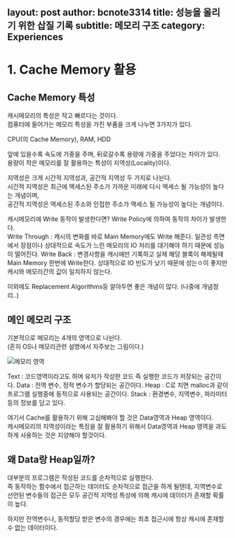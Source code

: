 
layout:     post
author:     bcnote3314
title:  성능을 올리기 위한 삽질 기록
subtitle: 메모리 구조
category: Experiences
---

# 1. Cache Memory 활용

## Cache Memory 특성 

캐시메모리의 특성은 작고 빠르다는 것이다.  
컴퓨터에 들어가는 메모리 특성을 가진 부품을 크게 나누면 3가지가 있다.  

CPU(의 Cache Memory), RAM, HDD

앞에 있을수록 속도에 가중을 주며, 뒤로갈수록 용량에 가중을 주었다는 차이가 있다.  
용량이 작은 메모리를 잘 활용하는 특성이 지역성(Locality)이다. 

지역성은 크게 시간적 지역성과, 공간적 지역성 두 가지로 나뉜다.  
시간적 지역성은 최근에 액세스된 주소가 가까운 미래에 다시 엑세스 될 가능성이 높다는 개념이며,  
공간적 지역성은 액세스된 주소와 인접한 주소가 액세스 될 가능성이 높다는 개념이다.

캐시메모리에 Write 동작이 발생한다면?
Write Policy에 의하여 동작의 차이가 발생한다.  
Write Through : 캐시의 변화를 바로 Main Memory에도 Write 해준다. 일관성 측면에서 장점이나 상대적으로 속도가 느린 메모리의 IO 처리를 대기해야 하기 때문에 성능이 떨어진다. 
Write Back : 변경사항을 캐시에만 기록하고 실제 해당 블록이 해제될때 Main Memory 한번에 Write한다. 상대적으로 IO 빈도가 낮기 때문에 성는ㅇ이 좋지만 캐시와 메모리간의 값이 일치하지 않는다.

이외에도 Replacement Algorithms등 알아두면 좋은 개념이 많다. (나중에 개념정리..)

## 메인 메모리 구조

기본적으로 메모리는 4개의 영역으로 나뉜다.  
(흔히 OS나 메모리관련 설명에서 자주보는 그림이다.)

![메모리 영역]() 

Text : 코드영역이라고도 하며 유저가 작성한 코드 즉 실행한 코드가 저장되는 공간이다. 
Data : 전역 변수, 정적 변수가 할당되는 공간이다.
Heap : C로 치면 malloc과 같이 프로그램 실행중에 동적으로 사용되는 공간이다.
Stack : 환경변수, 지역변수, 파라미터등의 정보를 담고 있다.

여기서 Cache를 활용하기 위해 고심해봐야 할 것은 Data영역과 Heap 영역이다.  
캐시메모리의 지역성이라는 특징을 잘 활용하기 위해서 Data영역과 Heap 영역을 과도하게 사용하는 것은 지양해야 할것이다.


## 왜 Data랑 Heap일까?

대부분의 프로그램은 작성된 코드를 순차적으로 실행한다.  
즉 동작하는 함수에서 접근하는 데이터도 순차적으로 접근을 하게 될텐데, 지역변수로 선언된 변수들의 접근은 모두 공간적 지역성 특성에 의해 캐시에 데이터가 존재할 확률이 높다.  

하지만 전역변수나, 동적할당 받은 변수의 경우에는 최초 접근시에 항상 캐시에 존재할 수 없는 데이터이다.  


